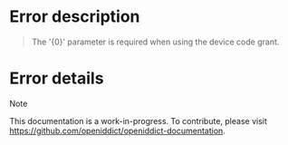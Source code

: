# Error description

> The '{0}' parameter is required when using the device code grant.

# Error details

> [!NOTE]
> This documentation is a work-in-progress. To contribute, please visit https://github.com/openiddict/openiddict-documentation.
